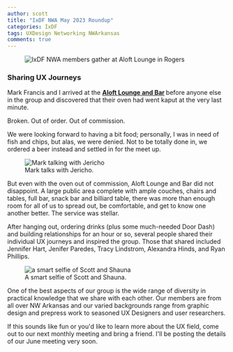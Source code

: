```yaml
---
author: scott
title: "IxDF NWA May 2023 Roundup"
categories: IxDF
tags: UXDesign Networking NWArkansas
comments: true
---
```


<figure class="alignleft">
    <img src="{{ '/assets/images/posts/ixdf-may-aloft-01.jpg' | relative_url }}" alt="IxDF NWA members gather at Aloft Lounge in Rogers"/>
</figure>

### Sharing UX Journeys ###
    
Mark Francis and I arrived at the <strong>[Aloft Lounge and Bar](https://www.marriott.com/en-us/hotels/rogal-aloft-rogers-bentonville/overview/) </strong> before anyone else in the group and discovered that their oven had went kaput at the very last minute. 

Broken. Out of order. Out of commission. 

We were looking forward to having a bit food; personally, I was in need of fish and chips, but alas, we were denied. Not to be totally done in, we ordered a beer instead and settled in for the meet up. 
<!--more-->

<figure class="alignleft">
    <img src="{{ '/assets/images/posts/ixdf-may-aloft-02.jpg' | relative_url }}" alt="Mark talking with Jericho"/>
      <figcaption>Mark talks with Jericho.</figcaption>
</figure>

But even with the oven out of commission, Aloft Lounge and Bar did not disappoint. A large public area complete with ample couches, chairs and tables, full bar, snack bar and billiard table, there was more than enough room for all of us to spread out, be comfortable, and get to know one another better. The service was stellar.

After hanging out, ordering drinks (plus some much-needed Door Dash) and building relationships for an hour or so, several people shared their individual UX journeys and inspired the group. Those that shared included Jennifer Hart, Jenifer Paredes, Tracy Lindstrom, Alexandra Hinds, and Ryan Phillips.
<figure class="alignright">
    <img src="{{ '/assets/images/posts/ixdf-may-aloft-03.jpg' | relative_url }}" alt="a smart selfie of Scott and Shauna"/>
      <figcaption>A smart selfie of Scott and Shauna.</figcaption>
</figure>

One of the best aspects of our group is the wide range of diversity in practical knowledge that we share with each other. Our members are from all over NW Arkansas and our varied backgrounds range from graphic design and prepress work to seasoned UX Designers and user researchers.

If this sounds like fun or you'd like to learn more about the UX field, come out to our next monthly meeting and bring a friend. I'll be posting the details of our June meeting very soon.
